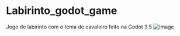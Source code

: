 # Labirinto_godot_game
Jogo de labirinto com o tema de cavaleiro feito na Godot 3.5
![image](https://github.com/user-attachments/assets/355c5703-70fb-448d-8c75-b8fa806c9fc1)

